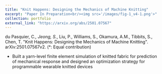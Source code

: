 ```yaml
---
title: "Knit Happens: Designing the Mechanics of Machine Knitting"
excerpt: "Paper In Preparation<br/><img src='/images/fig-1_v4-1.png'>"
collection: portfolio
external_link: "https://arxiv.org/abs/2501.07567" 
---
```


du Pasquier, C.*, Jeong, S.*, Liu, P., Williams, S., Okamura, A.M., Tibbits, S., Chen, T. "Knit Happens: Designing the Mechanics of Machine Knitting". arXiv:2501.07567v2. (*: Equal contribution)

- Built a yarn-level finite element simulation of knitted fabric for prediction of mechanical response and designed an optimization strategy for programmable wearable knitted devices